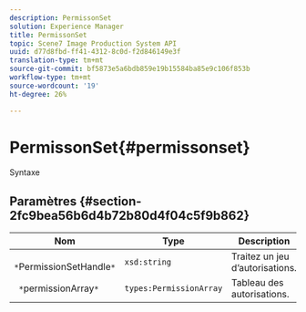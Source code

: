```yaml
---
description: PermissonSet
solution: Experience Manager
title: PermissonSet
topic: Scene7 Image Production System API
uuid: d77d8fbd-ff41-4312-8c0d-f2d846149e3f
translation-type: tm+mt
source-git-commit: bf5873e5a6bdb859e19b15584ba85e9c106f853b
workflow-type: tm+mt
source-wordcount: '19'
ht-degree: 26%

---
```



# PermissonSet{#permissonset}

Syntaxe

## Paramètres {#section-2fc9bea56b6d4b72b80d4f04c5f9b862}

| Nom | Type | Description |
|---|---|---|
| ` *`PermissionSetHandle`*` | `xsd:string` | Traitez un jeu d’autorisations. |
| ` *`permissionArray`*` | `types:PermissionArray` | Tableau des autorisations. |

